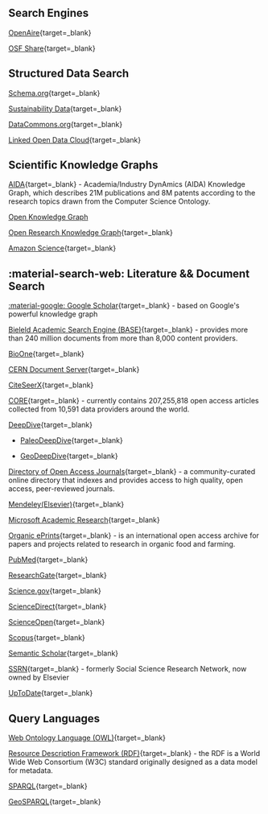 ## Search Engines

[OpenAire](https://explore.openaire.eu/search/find/dataproviders){target=_blank}

[OSF Share](https://share.osf.io/sources){target=_blank}

## Structured Data Search

[Schema.org](https://schema.org/){target=_blank}

[Sustainability Data](https://blog.google/outreach-initiatives/sustainability/data-commons-sustainability/){target=_blank}

[DataCommons.org](https://datacommons.org/){target=_blank}

[Linked Open Data Cloud](https://lod-cloud.net/){target=_blank}

## Scientific Knowledge Graphs

[AIDA](http://w3id.org/aida){target=_blank} -  Academia/Industry DynAmics (AIDA) Knowledge Graph, which describes 21M publications and 8M patents according to the research topics drawn from the Computer Science Ontology.

[Open Knowledge Graph](https://data.open.ac.uk/)

[Open Research Knowledge Graph](https://www.orkg.org/orkg/){target=_blank}

[Amazon Science](https://www.amazon.science/tag/knowledge-graphs){target=_blank}

## :material-search-web: Literature && Document Search

[:material-google: Google Scholar](https://scholar.google.com/intl/en/scholar/about.html){target=_blank} - based on Google's powerful knowledge graph

[Bieleld Academic Search Engine (BASE)](https://www.base-search.net/){target=_blank} - provides more than 240 million documents from more than 8,000 content providers.

[BioOne](https://bioone.org/){target=_blank}

[CERN Document Server](https://cds.cern.ch/?ln=en){target=_blank}

[CiteSeerX](http://citeseerx.ist.psu.edu/index){target=_blank}

[CORE](https://core.ac.uk/){target=_blank} - currently contains 207,255,818 open access articles collected from 10,591 data providers around the world.

[DeepDive](http://deepdive.stanford.edu/){target=_blank}
    
- [PaleoDeepDive](http://deepdive.stanford.edu/paleo){target=_blank}
     
- [GeoDeepDive](https://geodeepdive.org/){target=_blank}

[Directory of Open Access Journals](https://doaj.org/){target=_blank} -  a community-curated online directory that indexes and provides access to high quality, open access, peer-reviewed journals.

[Mendeley(Elsevier)](https://www.elsevier.com/solutions/mendeley){target=_blank}

[Microsoft Academic Research](https://www.microsoft.com/en-us/research/project/academic/){target=_blank}

[Organic ePrints](https://orgprints.org/){target=_blank} -  is an international open access archive for papers and projects related to research in organic food and farming. 

[PubMed](https://pubmed.ncbi.nlm.nih.gov/){target=_blank}

[ResearchGate](https://www.researchgate.net/){target=_blank}

[Science.gov](https://www.science.gov/){target=_blank}

[ScienceDirect](https://www.sciencedirect.com/){target=_blank}

[ScienceOpen](https://www.scienceopen.com/){target=_blank}

[Scopus](https://www.scopus.com/home.uri){target=_blank}

[Semantic Scholar](https://www.semanticscholar.org/){target=_blank}

[SSRN](https://www.ssrn.com/index.cfm/en/){target=_blank} - formerly Social Science Research Network, now owned by Elsevier

[UpToDate](https://www.uptodate.com/contents/search){target=_blank}

## Query Languages

[Web Ontology Language (OWL)](https://www.w3.org/OWL/){target=_blank}

[Resource Description Framework (RDF)](https://www.w3.org/RDF/){target=_blank} - the RDF is a World Wide Web Consortium (W3C) standard originally designed as a data model for metadata.

[SPARQL](https://www.w3.org/TR/rdf-sparql-query/){target=_blank}

[GeoSPARQL](https://www.ogc.org/standards/geosparql){target=_blank}